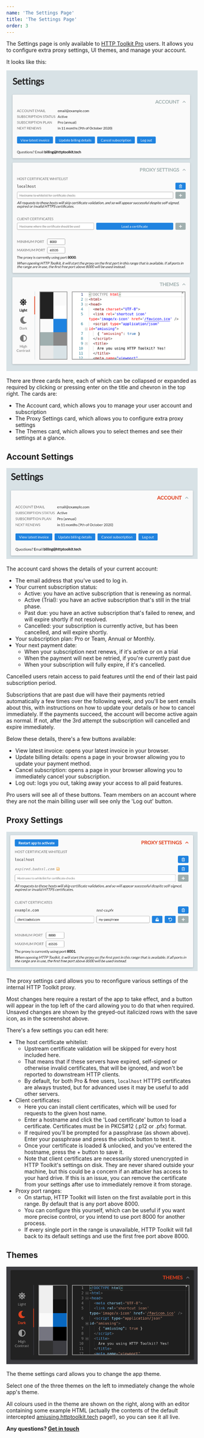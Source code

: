 ```yaml
---
name: 'The Settings Page'
title: 'The Settings Page'
order: 3
---
```


The Settings page is only available to [HTTP Toolkit Pro](/get-pro/) users. It allows you to configure extra proxy settings, UI themes, and manage your account.

It looks like this:

![The full Settings page](./settings-page.png)

There are three cards here, each of which can be collapsed or expanded as required by clicking or pressing enter on the title and chevron in the top right. The cards are:

* The Account card, which allows you to manage your user account and subscription
* The Proxy Settings card, which allows you to configure extra proxy settings
* The Themes card, which allows you to select themes and see their settings at a glance.

## Account Settings

![The account settings card](./account-settings.png)

The account card shows the details of your current account:

* The email address that you've used to log in.
* Your current subscription status:
    * Active: you have an active subscription that is renewing as normal.
    * Active (Trial): you have an active subscription that's still in the trial phase.
    * Past due: you have an active subscription that's failed to renew, and will expire shortly if not resolved.
    * Cancelled: your subscription is currently active, but has been cancelled, and will expire shortly.
* Your subscription plan: Pro or Team, Annual or Monthly.
* Your next payment date:
    * When your subscription next renews, if it's active or on a trial
    * When the payment will next be retried, if you're currently past due
    * When your subscription will fully expire, if it's cancelled.

Cancelled users retain access to paid features until the end of their last paid subscription period.

Subscriptions that are past due will have their payments retried automatically a few times over the following week, and you'll be sent emails about this, with instructions on how to update your details or how to cancel immediately. If the payments succeed, the account will become active again as normal. If not, after the 3rd attempt the subscription will cancelled and expire immediately.

Below these details, there's a few buttons available:

* View latest invoice: opens your latest invoice in your browser.
* Update billing details: opens a page in your browser allowing you to update your payment method.
* Cancel subscription: opens a page in your browser allowing you to immediately cancel your subscription.
* Log out: logs you out, taking away your access to all paid features.

Pro users will see all of these buttons. Team members on an account where they are not the main billing user will see only the 'Log out' button.

## Proxy Settings

![The proxy settings card](./proxy-settings.png)

The proxy settings card allows you to reconfigure various settings of the internal HTTP Toolkit proxy.

Most changes here require a restart of the app to take effect, and a button will appear in the top left of the card allowing you to do that when required. Unsaved changes are shown by the greyed-out italicized rows with the save icon, as in the screenshot above.

There's a few settings you can edit here:

* The host certificate whitelist:
    * Upstream certificate validation will be skipped for every host included here.
    * That means that if these servers have expired, self-signed or otherwise invalid certificates, that will be ignored, and won't be reported to downstream HTTP clients.
    * By default, for both Pro & free users, `localhost` HTTPS certificates are always trusted, but for advanced uses it may be useful to add other servers.
* Client certificates:
    * Here you can install client certificates, which will be used for requests to the given host name.
    * Enter a hostname and click the 'Load certificate' button to load a certificate. Certificates must be in PKCS#12 (.p12 or .pfx) format.
    * If required you'll be prompted for a passphrase (as shown above). Enter your passphrase and press the unlock button to test it.
    * Once your certificate is loaded & unlocked, and you've entered the hostname, press the + button to save it.
    * Note that client certificates are necessarily stored unencrypted in HTTP Toolkit's settings on disk. They are never shared outside your machine, but this could be a concern if an attacker has access to your hard drive. If this is an issue, you can remove the certificate from your settings after use to immediately remove it from storage.
* Proxy port ranges:
    * On startup, HTTP Toolkit will listen on the first available port in this range. By default that is any port above 8000.
    * You can configure this yourself, which can be useful if you want more precise control, or you intend to use port 8000 for another process.
    * If every single port in the range is unavailable, HTTP Toolkit will fall back to its default settings and use the first free port above 8000.

## Themes

![The themes card](./theme-settings.png)

The theme settings card allows you to change the app theme.

Select one of the three themes on the left to immediately change the whole app's theme.

All colours used in the theme are shown on the right, along with an editor containing some example HTML (actually the contents of the default intercepted [amiusing.httptoolkit.tech](https://amiusing.httptoolkit.tech) page!), so you can see it all live.

**Any questions? [Get in touch](/contact/)**